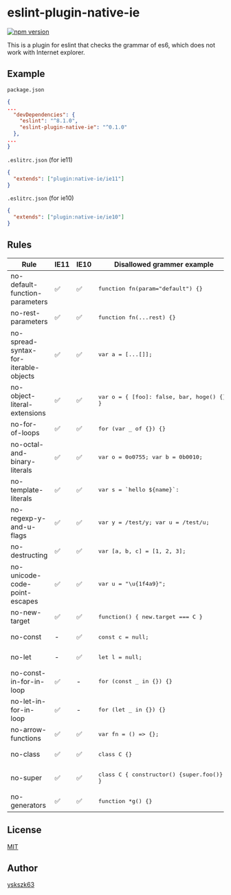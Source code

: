 # eslint-plugin-native-ie

[![npm version](https://badge.fury.io/js/eslint-plugin-native-ie.svg)](https://badge.fury.io/js/eslint-plugin-native-ie)

This is a plugin for eslint that checks the grammar of es6, which does not work with Internet explorer.

## Example

`package.json`

```json
{
...
  "devDependencies": {
    "eslint": "^8.1.0",
    "eslint-plugin-native-ie": "^0.1.0"
  },
...
}
```

`.eslitrc.json` (for ie11)

```json
{
  "extends": ["plugin:native-ie/ie11"]
}
```

`.eslitrc.json` (for ie10)

```json
{
  "extends": ["plugin:native-ie/ie10"]
}
```

## Rules

Rule                                  | IE11 | IE10 | Disallowed grammer example
--------------------------------------|------|------|---------------------------
no-default-function-parameters        | ✅   | ✅   | <pre lang="javascript">function fn(param="default") {}</pre>
no-rest-parameters                    | ✅   | ✅   | <pre lang="javascript">function fn(...rest) {}</pre>
no-spread-syntax-for-iterable-objects | ✅   | ✅   | <pre lang="javascript">var a = [...[]];</pre>
no-object-literal-extensions          | ✅   | ✅   | <pre lang="javascript">var o = { [foo]: false, bar, hoge() {}, }</pre>
no-for-of-loops                       | ✅   | ✅   | <pre lang="javascript">for (var _ of {}) {}</pre>
no-octal-and-binary-literals          | ✅   | ✅   | <pre lang="javascript">var o = 0o0755; var b = 0b0010;</pre>
no-template-literals                  | ✅   | ✅   | <pre lang="javascript">var s = \`hello ${name}\`:</pre>
no-regexp-y-and-u-flags               | ✅   | ✅   | <pre lang="javascript">var y = /test/y; var u = /test/u;</pre>
no-destructing                        | ✅   | ✅   | <pre lang="javascript">var [a, b, c] = [1, 2, 3];</pre>
no-unicode-code-point-escapes         | ✅   | ✅   | <pre lang="javascript">var u = "\u{1f4a9}";</pre>
no-new-target                         | ✅   | ✅   | <pre lang="javascript">function() { new.target === C }</pre>
no-const                              | -    | ✅   | <pre lang="javascript">const c = null;</pre>
no-let                                | -    | ✅   | <pre lang="javascript">let l = null;</pre>
no-const-in-for-in-loop               | ✅   | -    | <pre lang="javascript">for (const _ in {}) {}</pre>
no-let-in-for-in-loop                 | ✅   | -    | <pre lang="javascript">for (let _ in {}) {}</pre>
no-arrow-functions                    | ✅   | ✅   | <pre lang="javascript">var fn = () => {};</pre>
no-class                              | ✅   | ✅   | <pre lang="javascript">class C {}</pre>
no-super                              | ✅   | ✅   | <pre lang="javascript">class C { constructor() {super.foo()} }</pre>
no-generators                         | ✅   | ✅   | <pre lang="javascript">function \*g() {}</pre>

## License

[MIT](LICENSE)

## Author

[yskszk63](https://github.com/yskszk63)
